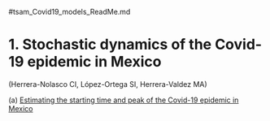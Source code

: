 #tsam_Covid19_models_ReadMe.md

# 1. Stochastic dynamics of the Covid-19 epidemic in Mexico
(Herrera-Nolasco CI, López-Ortega SI, Herrera-Valdez MA)

(a) [Estimating the starting time and peak of the Covid-19 epidemic in Mexico](tsam_Covid19_models/figures/Covid19_Mexico_InitialFit_Herrera-Valdez+Herrera-Nolasco_2020.png)
